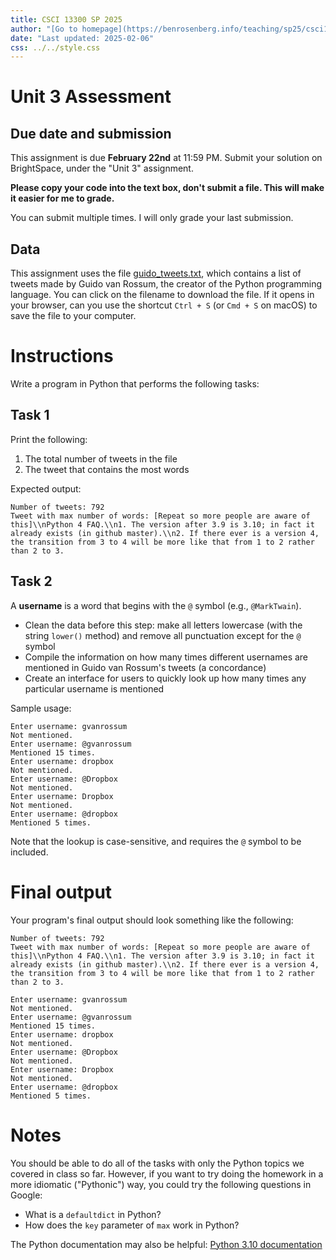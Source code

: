 ```yaml
---
title: CSCI 13300 SP 2025
author: "[Go to homepage](https://benrosenberg.info/teaching/sp25/csci13300.html)"
date: "Last updated: 2025-02-06"
css: ../../style.css
---
```


# Unit 3 Assessment

## Due date and submission

This assignment is due **February 22nd** at 11:59 PM. Submit your solution on BrightSpace, under the "Unit 3" assignment.

**Please copy your code into the text box, don't submit a file. This will make it easier for me to grade.**

You can submit multiple times. I will only grade your last submission.

## Data

This assignment uses the file [guido_tweets.txt](guido_tweets.txt), which contains a list of tweets made by Guido van Rossum, the creator of the Python programming language. You can click on the filename to download the file. If it opens in your browser, can you use the shortcut `Ctrl + S` (or `Cmd + S` on macOS) to save the file to your computer.

# Instructions

Write a program in Python that performs the following tasks:

## Task 1

Print the following:

1. The total number of tweets in the file
2. The tweet that contains the most words

Expected output:

```plaintext
Number of tweets: 792
Tweet with max number of words: [Repeat so more people are aware of this]\\nPython 4 FAQ.\\n1. The version after 3.9 is 3.10; in fact it already exists (in github master).\\n2. If there ever is a version 4, the transition from 3 to 4 will be more like that from 1 to 2 rather than 2 to 3.
```

## Task 2

A **username** is a word that begins with the `@` symbol (e.g., `@MarkTwain`).

- Clean the data before this step: make all letters lowercase (with the string `lower()` method) and remove all punctuation except for the `@` symbol
- Compile the information on how many times different usernames are mentioned in Guido van Rossum's tweets (a concordance)
- Create an interface for users to quickly look up how many times any particular username is mentioned

Sample usage:

```plaintext
Enter username: gvanrossum
Not mentioned.
Enter username: @gvanrossum
Mentioned 15 times.
Enter username: dropbox
Not mentioned.
Enter username: @Dropbox
Not mentioned.
Enter username: Dropbox
Not mentioned.
Enter username: @dropbox
Mentioned 5 times.
```

Note that the lookup is case-sensitive, and requires the `@` symbol to be included.


# Final output

Your program's final output should look something like the following:

```plaintext
Number of tweets: 792
Tweet with max number of words: [Repeat so more people are aware of this]\\nPython 4 FAQ.\\n1. The version after 3.9 is 3.10; in fact it already exists (in github master).\\n2. If there ever is a version 4, the transition from 3 to 4 will be more like that from 1 to 2 rather than 2 to 3.

Enter username: gvanrossum
Not mentioned.
Enter username: @gvanrossum
Mentioned 15 times.
Enter username: dropbox
Not mentioned.
Enter username: @Dropbox
Not mentioned.
Enter username: Dropbox
Not mentioned.
Enter username: @dropbox
Mentioned 5 times.
```

# Notes

You should be able to do all of the tasks with only the Python topics we covered in class so far. However, if you want to try doing the homework in a more idiomatic ("Pythonic") way, you could try the following questions in Google:

- What is a `defaultdict` in Python?
- How does the `key` parameter of `max` work in Python?

The Python documentation may also be helpful: [Python 3.10 documentation](https://docs.python.org/3.10/)